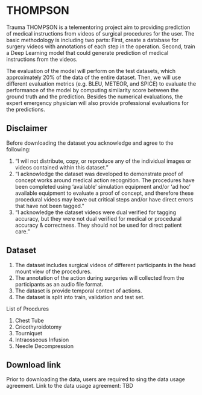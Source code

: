# THOMPSON

Trauma THOMPSON is a telementoring project aim to providing prediction of medical instructions from videos of surgical procedures for the user.
The basic methodology is including two parts: First, create a database for surgery videos with annotations of each step in the operation. Second, train a Deep Learning model that could generate prediction of medical instructions from the videos.

The evaluation of the model will perform on the test datasets, which approximately 20% of the data of the entire dataset. Then, we will use different evaluation metrics (e.g. BLEU, METEOR, and SPICE) to evaluate the performance of the model by computing similarity score between the ground truth and the prediction. Besides the numerical evaluations, the expert emergency physician will also provide professional evaluations for the predictions.
## Disclaimer
Before downloading the dataset you acknowledge and agree to the following:
1. “I will not distribute, copy, or reproduce any of the individual images or videos contained within this dataset.”
2. “I acknowledge the dataset was developed to demonstrate proof of concept works around medical action recognition. The procedures have been completed using ‘available’ simulation equipment and/or ‘ad hoc’ available equipment to evaluate a proof of concept, and therefore these procedural videos may leave out critical steps and/or have direct errors that have not been tagged." 
3. “I acknowledge the dataset videos were dual verified for tagging accuracy, but they were not dual verified for medical or procedural accuracy & correctness. They should not be used for direct patient care.”

## Dataset
1. The dataset includes surgical videos of different participants in the head mount view of the procedures.
2. The annotation of the action during surgeries will collected from the participants as an audio file format.
3. The dataset is provide temporal context of actions.
4. The dataset is split into train, validation and test set.

List of Procdures
1. Chest Tube
2. Cricothyroidotomy
3. Tourniquet
4. Intraosseous Infusion
5. Needle Decompression

## Download link
Prior to downloading the data, users are required to sing the data usage agreement.
Link to the data usage agreement: TBD

